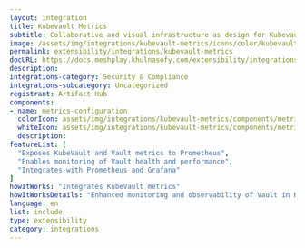 ```yaml
---
layout: integration
title: Kubevault Metrics
subtitle: Collaborative and visual infrastructure as design for Kubevault Metrics
image: /assets/img/integrations/kubevault-metrics/icons/color/kubevault-metrics-color.svg
permalink: extensibility/integrations/kubevault-metrics
docURL: https://docs.meshplay.khulnasofy.com/extensibility/integrations/kubevault-metrics
description: 
integrations-category: Security & Compliance
integrations-subcategory: Uncategorized
registrant: Artifact Hub
components: 
- name: metrics-configuration
  colorIcon: assets/img/integrations/kubevault-metrics/components/metrics-configuration/icons/color/metrics-configuration-color.svg
  whiteIcon: assets/img/integrations/kubevault-metrics/components/metrics-configuration/icons/white/metrics-configuration-white.svg
  description: 
featureList: [
  "Exposes KubeVault and Vault metrics to Prometheus",
  "Enables monitoring of Vault health and performance",
  "Integrates with Prometheus and Grafana"
]
howItWorks: "Integrates KubeVault metrics"
howItWorksDetails: "Enhanced monitoring and observability of Vault in Kubernetes"
language: en
list: include
type: extensibility
category: integrations
---
```

